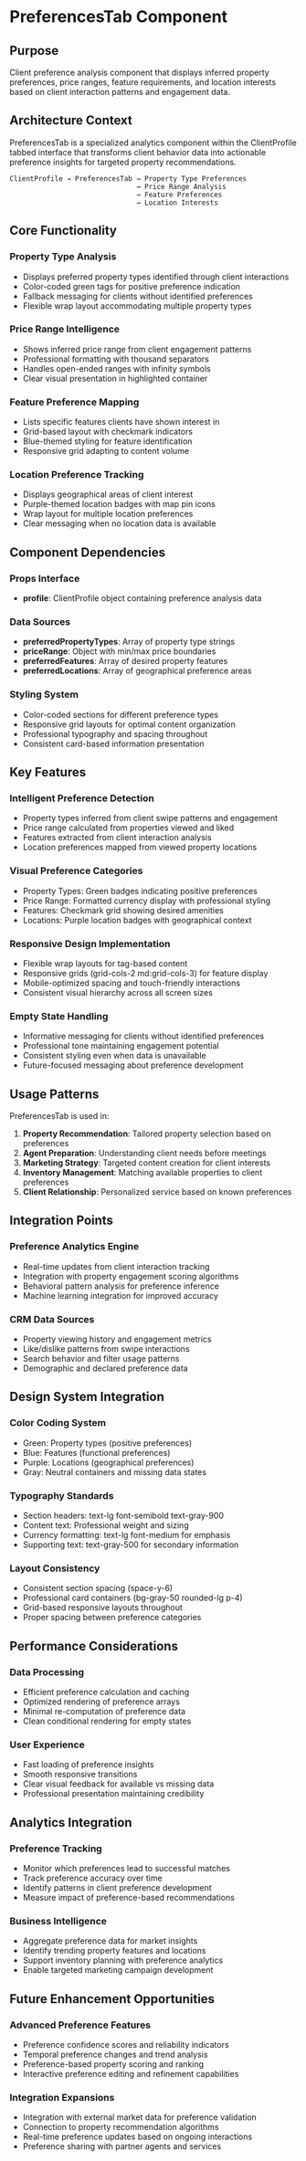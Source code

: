 # PreferencesTab Component

## Purpose
Client preference analysis component that displays inferred property preferences, price ranges, feature requirements, and location interests based on client interaction patterns and engagement data.

## Architecture Context
PreferencesTab is a specialized analytics component within the ClientProfile tabbed interface that transforms client behavior data into actionable preference insights for targeted property recommendations.

```
ClientProfile → PreferencesTab → Property Type Preferences
                               → Price Range Analysis
                               → Feature Preferences
                               → Location Interests
```

## Core Functionality

### Property Type Analysis
- Displays preferred property types identified through client interactions
- Color-coded green tags for positive preference indication
- Fallback messaging for clients without identified preferences
- Flexible wrap layout accommodating multiple property types

### Price Range Intelligence
- Shows inferred price range from client engagement patterns
- Professional formatting with thousand separators
- Handles open-ended ranges with infinity symbols
- Clear visual presentation in highlighted container

### Feature Preference Mapping
- Lists specific features clients have shown interest in
- Grid-based layout with checkmark indicators
- Blue-themed styling for feature identification
- Responsive grid adapting to content volume

### Location Preference Tracking
- Displays geographical areas of client interest
- Purple-themed location badges with map pin icons
- Wrap layout for multiple location preferences
- Clear messaging when no location data is available

## Component Dependencies

### Props Interface
- **profile**: ClientProfile object containing preference analysis data

### Data Sources
- **preferredPropertyTypes**: Array of property type strings
- **priceRange**: Object with min/max price boundaries
- **preferredFeatures**: Array of desired property features
- **preferredLocations**: Array of geographical preference areas

### Styling System
- Color-coded sections for different preference types
- Responsive grid layouts for optimal content organization
- Professional typography and spacing throughout
- Consistent card-based information presentation

## Key Features

### Intelligent Preference Detection
- Property types inferred from client swipe patterns and engagement
- Price range calculated from properties viewed and liked
- Features extracted from client interaction analysis
- Location preferences mapped from viewed property locations

### Visual Preference Categories
- Property Types: Green badges indicating positive preferences
- Price Range: Formatted currency display with professional styling
- Features: Checkmark grid showing desired amenities
- Locations: Purple location badges with geographical context

### Responsive Design Implementation
- Flexible wrap layouts for tag-based content
- Responsive grids (grid-cols-2 md:grid-cols-3) for feature display
- Mobile-optimized spacing and touch-friendly interactions
- Consistent visual hierarchy across all screen sizes

### Empty State Handling
- Informative messaging for clients without identified preferences
- Professional tone maintaining engagement potential
- Consistent styling even when data is unavailable
- Future-focused messaging about preference development

## Usage Patterns

PreferencesTab is used in:
1. **Property Recommendation**: Tailored property selection based on preferences
2. **Agent Preparation**: Understanding client needs before meetings
3. **Marketing Strategy**: Targeted content creation for client interests
4. **Inventory Management**: Matching available properties to client preferences
5. **Client Relationship**: Personalized service based on known preferences

## Integration Points

### Preference Analytics Engine
- Real-time updates from client interaction tracking
- Integration with property engagement scoring algorithms
- Behavioral pattern analysis for preference inference
- Machine learning integration for improved accuracy

### CRM Data Sources
- Property viewing history and engagement metrics
- Like/dislike patterns from swipe interactions
- Search behavior and filter usage patterns
- Demographic and declared preference data

## Design System Integration

### Color Coding System
- Green: Property types (positive preferences)
- Blue: Features (functional preferences)  
- Purple: Locations (geographical preferences)
- Gray: Neutral containers and missing data states

### Typography Standards
- Section headers: text-lg font-semibold text-gray-900
- Content text: Professional weight and sizing
- Currency formatting: text-lg font-medium for emphasis
- Supporting text: text-gray-500 for secondary information

### Layout Consistency
- Consistent section spacing (space-y-6)
- Professional card containers (bg-gray-50 rounded-lg p-4)
- Grid-based responsive layouts throughout
- Proper spacing between preference categories

## Performance Considerations

### Data Processing
- Efficient preference calculation and caching
- Optimized rendering of preference arrays
- Minimal re-computation of preference data
- Clean conditional rendering for empty states

### User Experience
- Fast loading of preference insights
- Smooth responsive transitions
- Clear visual feedback for available vs missing data
- Professional presentation maintaining credibility

## Analytics Integration

### Preference Tracking
- Monitor which preferences lead to successful matches
- Track preference accuracy over time
- Identify patterns in client preference development
- Measure impact of preference-based recommendations

### Business Intelligence
- Aggregate preference data for market insights
- Identify trending property features and locations
- Support inventory planning with preference analytics
- Enable targeted marketing campaign development

## Future Enhancement Opportunities

### Advanced Preference Features
- Preference confidence scores and reliability indicators
- Temporal preference changes and trend analysis
- Preference-based property scoring and ranking
- Interactive preference editing and refinement capabilities

### Integration Expansions
- Integration with external market data for preference validation
- Connection to property recommendation algorithms
- Real-time preference updates based on ongoing interactions
- Preference sharing with partner agents and services